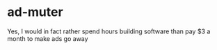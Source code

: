 # ad-muter
Yes, I would in fact rather spend hours building software than pay $3 a month to make ads go away
